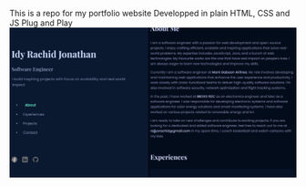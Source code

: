 This is a repo for my portfolio website
Developped in plain HTML, CSS and JS
Plug and Play
![Portfolio Screenshot](assets/snip-1.JPG)